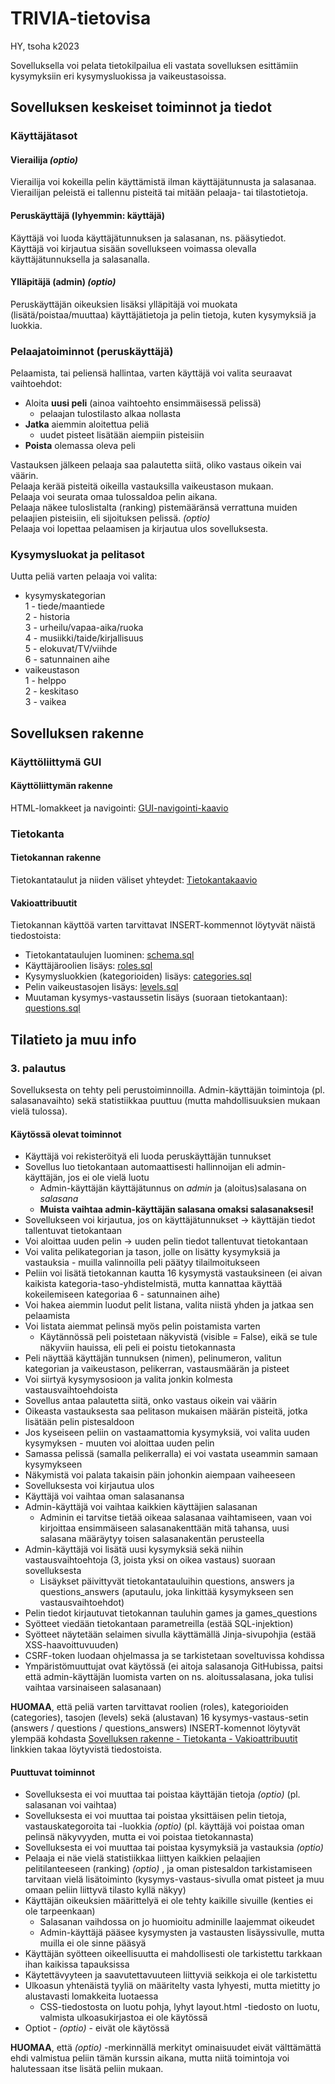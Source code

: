 # TRIVIA-tietovisa
HY, tsoha k2023

Sovelluksella voi pelata tietokilpailua eli vastata sovelluksen esittämiin kysymyksiin eri kysymysluokissa ja vaikeustasoissa.  

## Sovelluksen keskeiset toiminnot ja tiedot

### Käyttäjätasot

#### Vierailija    *(optio)*
Vierailija voi kokeilla pelin käyttämistä ilman käyttäjätunnusta ja salasanaa.  
Vierailijan peleistä ei tallennu pisteitä tai mitään pelaaja- tai tilastotietoja.  

#### Peruskäyttäjä (lyhyemmin: käyttäjä)
Käyttäjä voi luoda käyttäjätunnuksen ja salasanan, ns. pääsytiedot.   
Käyttäjä voi kirjautua sisään sovellukseen voimassa olevalla käyttäjätunnuksella ja salasanalla.  

#### Ylläpitäjä (admin)    *(optio)*
Peruskäyttäjän oikeuksien lisäksi ylläpitäjä voi muokata (lisätä/poistaa/muuttaa) käyttäjätietoja ja pelin tietoja, kuten kysymyksiä ja luokkia.  

### Pelaajatoiminnot (peruskäyttäjä)

Pelaamista, tai peliensä hallintaa, varten käyttäjä voi valita seuraavat vaihtoehdot:  
* Aloita **uusi peli** (ainoa vaihtoehto ensimmäisessä pelissä)  
  - pelaajan tulostilasto alkaa nollasta  
* **Jatka** aiemmin aloitettua peliä  
  - uudet pisteet lisätään aiempiin pisteisiin  
* **Poista** olemassa oleva peli  

Vastauksen jälkeen pelaaja saa palautetta siitä, oliko vastaus oikein vai väärin.   
Pelaaja kerää pisteitä oikeilla vastauksilla vaikeustason mukaan.   
Pelaaja voi seurata omaa tulossaldoa pelin aikana.  
Pelaaja näkee tuloslistalta (ranking) pistemääränsä verrattuna muiden pelaajien pisteisiin, eli sijoituksen pelissä.    *(optio)*  
Pelaaja voi lopettaa pelaamisen ja kirjautua ulos sovelluksesta.   

### Kysymysluokat ja pelitasot

Uutta peliä varten pelaaja voi valita:   
* kysymyskategorian   
  1 - tiede/maantiede   
  2 - historia    
  3 - urheilu/vapaa-aika/ruoka   
  4 - musiikki/taide/kirjallisuus   
  5 - elokuvat/TV/viihde   
  6 - satunnainen aihe   
* vaikeustason   
  1 - helppo   
  2 - keskitaso   
  3 - vaikea   

## Sovelluksen rakenne

### Käyttöliittymä GUI

#### Käyttöliittymän rakenne
HTML-lomakkeet ja navigointi: [GUI-navigointi-kaavio](https://github.com/a-bzzzz/trivia/blob/main/documentation/GUI-navi_chart.png)

### Tietokanta

#### Tietokannan rakenne
Tietokantataulut ja niiden väliset yhteydet: [Tietokantakaavio](https://github.com/a-bzzzz/trivia/blob/main/documentation/db_structure.png)

#### Vakioattribuutit
Tietokannan käyttöä varten tarvittavat INSERT-kommennot löytyvät näistä tiedostoista:
* Tietokantataulujen luominen: 					                        [schema.sql](https://github.com/a-bzzzz/trivia/blob/main/schema.sql)
* Käyttäjäroolien lisäys: 					                            [roles.sql](https://github.com/a-bzzzz/trivia/blob/main/roles.sql)
* Kysymysluokkien (kategorioiden) lisäys: 			                [categories.sql](https://github.com/a-bzzzz/trivia/blob/main/categories.sql)
* Pelin vaikeustasojen lisäys: 					                        [levels.sql](https://github.com/a-bzzzz/trivia/blob/main/levels.sql)
* Muutaman kysymys-vastaussetin lisäys (suoraan tietokantaan): 	[questions.sql](https://github.com/a-bzzzz/trivia/blob/main/questions.sql)
    
## Tilatieto ja muu info

### 3. palautus

Sovelluksesta on tehty peli perustoiminnoilla. Admin-käyttäjän toimintoja (pl. salasanavaihto) sekä statistiikkaa puuttuu (mutta mahdollisuuksien mukaan vielä tulossa).

#### Käytössä olevat toiminnot
- Käyttäjä voi rekisteröityä eli luoda peruskäyttäjän tunnukset
- Sovellus luo tietokantaan automaattisesti hallinnoijan eli admin-käyttäjän, jos ei ole vielä luotu
  - Admin-käyttäjän käyttäjätunnus on *admin* ja (aloitus)salasana on *salasana*
  - **Muista vaihtaa admin-käyttäjän salasana omaksi salasanaksesi!**
- Sovellukseen voi kirjautua, jos on käyttäjätunnukset -> käyttäjän tiedot tallentuvat tietokantaan
- Voi aloittaa uuden pelin -> uuden pelin tiedot tallentuvat tietokantaan
- Voi valita pelikategorian ja tason, jolle on lisätty kysymyksiä ja vastauksia - muilla valinnoilla peli päätyy tilailmoitukseen
- Peliin voi lisätä tietokannan kautta 16 kysymystä vastauksineen (ei aivan kaikista kategoria-taso-yhdistelmistä, mutta kannattaa käyttää kokeilemiseen kategoriaa 6 - satunnainen aihe)
- Voi hakea aiemmin luodut pelit listana, valita niistä yhden ja jatkaa sen pelaamista
- Voi listata aiemmat pelinsä myös pelin poistamista varten
  - Käytännössä peli poistetaan näkyvistä (visible = False), eikä se tule näkyviin hauissa, eli peli ei poistu tietokannasta
- Peli näyttää käyttäjän tunnuksen (nimen), pelinumeron, valitun kategorian ja vaikeustason, pelikerran, vastausmäärän ja pisteet
- Voi siirtyä kysymysosioon ja valita jonkin kolmesta vastausvaihtoehdoista
- Sovellus antaa palautetta siitä, onko vastaus oikein vai väärin
- Oikeasta vastauksesta saa pelitason mukaisen määrän pisteitä, jotka lisätään pelin pistesaldoon
- Jos kyseiseen peliin on vastaamattomia kysymyksiä, voi valita uuden kysymyksen - muuten voi aloittaa uuden pelin
- Samassa pelissä (samalla pelikerralla) ei voi vastata useammin samaan kysymykseen
- Näkymistä voi palata takaisin päin johonkin aiempaan vaiheeseen
- Sovelluksesta voi kirjautua ulos
- Käyttäjä voi vaihtaa oman salasanansa
- Admin-käyttäjä voi vaihtaa kaikkien käyttäjien salasanan
  - Adminin ei tarvitse tietää oikeaa salasanaa vaihtamiseen, vaan voi kirjoittaa ensimmäiseen salasanakenttään mitä tahansa, uusi salasana määräytyy toisen salasanakentän perusteella
- Admin-käyttäjä voi lisätä uusi kysymyksiä sekä niihin vastausvaihtoehtoja (3, joista yksi on oikea vastaus) suoraan sovelluksesta
  - Lisäykset päivittyvät tietokantatauluihin questions, answers ja questions_answers (aputaulu, joka linkittää kysymykseen sen vastausvaihtoehdot)
- Pelin tiedot kirjautuvat tietokannan tauluhin games ja games_questions
- Syötteet viedään tietokantaan parametreilla (estää SQL-injektion)
- Syötteet näytetään selaimen sivulla käyttämällä Jinja-sivupohjia (estää XSS-haavoittuvuuden)
- CSRF-token luodaan ohjelmassa ja se tarkistetaan soveltuvissa kohdissa
- Ympäristömuuttujat ovat käytössä (ei aitoja salasanoja GitHubissa, paitsi että admin-käyttäjän luomista varten on ns. aloitussalasana, joka tulisi vaihtaa varsinaiseen salasanaan)

**HUOMAA**, että peliä varten tarvittavat roolien (roles), kategorioiden (categories), tasojen (levels) sekä (alustavan) 16 kysymys-vastaus-setin (answers / questions / questions_answers) INSERT-komennot löytyvät ylempää kohdasta [Sovelluksen rakenne - Tietokanta - Vakioattribuutit](https://github.com/a-bzzzz/trivia/blob/main/README.md#vakioattribuutit) linkkien takaa löytyvistä tiedostoista.

#### Puuttuvat toiminnot
- Sovelluksesta ei voi muuttaa tai poistaa käyttäjän tietoja    *(optio)*  (pl. salasanan voi vaihtaa)
- Sovelluksesta ei voi muuttaa tai poistaa yksittäisen pelin tietoja, vastauskategoroita tai -luokkia    *(optio)*  (pl. käyttäjä voi poistaa oman pelinsä näkyvyyden, mutta ei voi poistaa tietokannasta)
- Sovelluksesta ei voi muuttaa tai poistaa kysymyksiä ja vastauksia    *(optio)*
- Pelaaja ei näe vielä statistiikkaa liittyen kaikkien pelaajien pelitilanteeseen (ranking)  *(optio)* , ja oman pistesaldon tarkistamiseen tarvitaan vielä lisätoiminto (kysymys-vastaus-sivulla omat pisteet ja muu omaan peliin liittyvä tilasto kyllä näkyy)
- Käyttäjän oikeuksien määrittelyä ei ole tehty kaikille sivuille (kenties ei ole tarpeenkaan)
  - Salasanan vaihdossa on jo huomioitu adminille laajemmat oikeudet
  - Admin-käyttäjä pääsee kysymysten ja vastausten lisäyssivulle, mutta muilla ei ole sinne pääsyä
- Käyttäjän syötteen oikeellisuutta ei mahdollisesti ole tarkistettu tarkkaan ihan kaikissa tapauksissa
- Käytettävyyteen ja saavutettavuuteen liittyviä seikkoja ei ole tarkistettu
- Ulkoasun yhtenäistä tyyliä on määritelty vasta lyhyesti, mutta mietitty jo alustavasti lomakkeita luotaessa
  - CSS-tiedostosta on luotu pohja, lyhyt layout.html -tiedosto on luotu, valmista ulkoasukirjastoa ei ole käytössä
- Optiot - *(optio)* - eivät ole käytössä
  
**HUOMAA**, että *(optio)* -merkinnällä merkityt ominaisuudet eivät välttämättä ehdi valmistua peliin tämän kurssin aikana, mutta niitä toimintoja voi halutessaan itse lisätä peliin mukaan.
